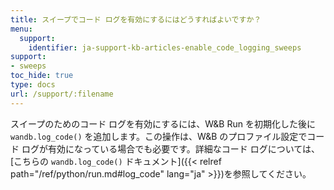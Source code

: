 ```yaml
---
title: スイープでコード ログを有効にするにはどうすればよいですか？
menu:
  support:
    identifier: ja-support-kb-articles-enable_code_logging_sweeps
support:
- sweeps
toc_hide: true
type: docs
url: /support/:filename
---
```


スイープのためのコード ログを有効にするには、W&B Run を初期化した後に `wandb.log_code()` を追加します。この操作は、W&B のプロファイル設定でコード ログが有効になっている場合でも必要です。詳細なコード ログについては、[こちらの `wandb.log_code()` ドキュメント]({{< relref path="/ref/python/run.md#log_code" lang="ja" >}})を参照してください。